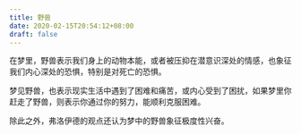 ```yaml
---
title: 野兽
date: 2020-02-15T20:54:12+08:00
draft: false
---
```


在梦里，野兽表示我们身上的动物本能，或者被压抑在潜意识深处的情感，也象征我们内心深处的恐惧，特别是对死亡的恐惧。

梦见野兽，也表示现实生活中遇到了困难和痛苦，或内心受到了困扰，如果梦里你赶走了野兽，则表示你通过你的努力，能顺利克服困难。

除此之外，弗洛伊德的观点还认为梦中的野兽象征极度性兴奋。

